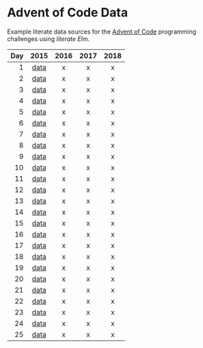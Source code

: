 # Advent of Code Data

Example literate data sources for the [Advent of Code](http://adventofcode.com) programming challenges using _literate Elm_.

| Day |        2015         | 2016 | 2017 | 2018 |
| --: | :-----------------: | :--: | :--: | :--: |
|   1 | [data](d01_2015.md) |  x   |  x   |  x   |
|   2 | [data](d02_2015.md) |  x   |  x   |  x   |
|   3 | [data](d03_2015.md) |  x   |  x   |  x   |
|   4 | [data](d04_2015.md) |  x   |  x   |  x   |
|   5 | [data](d05_2015.md) |  x   |  x   |  x   |
|   6 | [data](d06_2015.md) |  x   |  x   |  x   |
|   7 | [data](d07_2015.md) |  x   |  x   |  x   |
|   8 | [data](d08_2015.md) |  x   |  x   |  x   |
|   9 | [data](d09_2015.md) |  x   |  x   |  x   |
|  10 | [data](d10_2015.md) |  x   |  x   |  x   |
|  11 | [data](d11_2015.md) |  x   |  x   |  x   |
|  12 | [data](d12_2015.md) |  x   |  x   |  x   |
|  13 | [data](d13_2015.md) |  x   |  x   |  x   |
|  14 | [data](d14_2015.md) |  x   |  x   |  x   |
|  15 | [data](d15_2015.md) |  x   |  x   |  x   |
|  16 | [data](d16_2015.md) |  x   |  x   |  x   |
|  17 | [data](d17_2015.md) |  x   |  x   |  x   |
|  18 | [data](d18_2015.md) |  x   |  x   |  x   |
|  19 | [data](d19_2015.md) |  x   |  x   |  x   |
|  20 | [data](d20_2015.md) |  x   |  x   |  x   |
|  21 | [data](d21_2015.md) |  x   |  x   |  x   |
|  22 | [data](d22_2015.md) |  x   |  x   |  x   |
|  23 | [data](d23_2015.md) |  x   |  x   |  x   |
|  24 | [data](d24_2015.md) |  x   |  x   |  x   |
|  25 | [data](d25_2015.md) |  x   |  x   |  x   |
